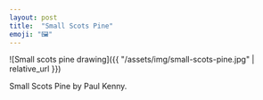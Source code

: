 ```yaml
---
layout: post
title:  "Small Scots Pine"
emoji: "🖼️"
---
```


![Small scots pine drawing]({{ "/assets/img/small-scots-pine.jpg" | relative_url }})

Small Scots Pine by Paul Kenny.